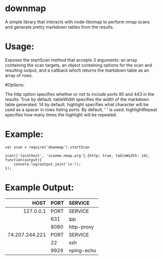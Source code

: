 # downmap
A simple library that interacts with node-libnmap to perform nmap scans and generate pretty markdown tables from the results.
# Usage:
Exposes the startScan method that accepts 3 arguments: an array containing the scan targets, an object containing options for the scan and resulting output, and a callback which returns the markdown table as an array of rows. 

#Options:

The http option specifies whether or not to include ports 80 and 443 in the results. True by default.
tableWidth specifies the width of the markdown table generated. 14 by default.
highlight specifies what character will be used as a spacer in rows listing ports. By default, ' ' is used.
highlightRepeat specifies how many times the highlight will be repeated.

# Example:
```
var scan = require('downmap').startScan

scan(['localhost', 'scanme.nmap.org'],{http: true, tableWidth: 14}, function(output){
    console.log(output.join('\n'));
});
```
# Example Output:
| HOST           | PORT           | SERVICE        |
|---------------:|:---------------|:---------------|
| 127.0.0.1      | PORT           | SERVICE        |
|                | 631            | ipp            |
|                | 8080           | http-proxy     |
| 74.207.244.221 | PORT           | SERVICE        |
|                | 22             | ssh            |
|                | 9929           | nping-echo     |
